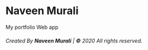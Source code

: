 # Naveen Murali
My portfolio Web app

###### Created By **Naveen Murali** | **©** 2020 All rights reserved.
